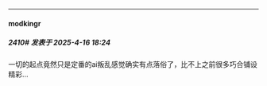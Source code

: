 ﻿
*****

####  modkingr  
##### 2410#       发表于 2025-4-16 18:24

一切的起点竟然只是定番的ai叛乱感觉确实有点落俗了，比不上之前很多巧合铺设精彩…

